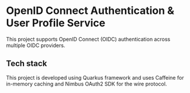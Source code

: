 # OpenID Connect Authentication & User Profile Service

This project supports OpenID Connect (OIDC) authentication across multiple
OIDC providers.

## Tech stack

This project is developed using Quarkus framework and uses Caffeine for in-memory
caching and Nimbus OAuth2 SDK for the wire protocol.
